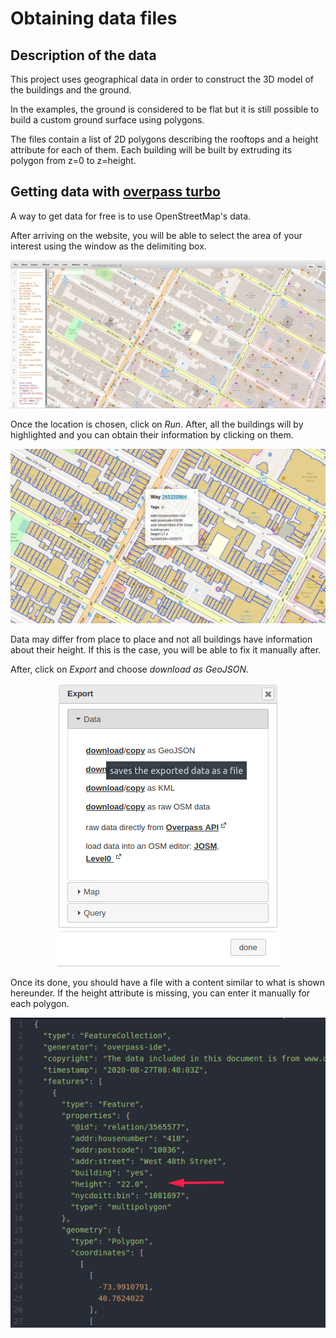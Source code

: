 # Obtaining data files

## Description of the data

This project uses geographical data in order to construct the 3D model of the buildings and the ground.

In the examples, the ground is considered to be flat but it is still possible to build a custom ground surface using polygons.

The files contain a list of 2D polygons describing the rooftops and a height attribute for each of them.
Each building will be built by extruding its polygon from z=0 to z=height.

## Getting data with [overpass turbo](https://overpass-turbo.eu/)

A way to get data for free is to use OpenStreetMap's data.

After arriving on the website, you will be able to select the area of your interest using the window as the delimiting box.

<div align="center">
  <img src = "../images/overpass-turbo/overpass_choosing_location.png" />
</div>

Once the location is chosen, click on *Run*. After, all the buildings will by highlighted and you can obtain their information by clicking on them.

<div align="center">
  <img src = "../images/overpass-turbo/overpass_data_view.png" />
</div>

Data may differ from place to place and not all buildings have information about their height. If this is the case, you will be able to fix it manually after.

After, click on *Export* and choose *download as GeoJSON*.

<div align="center">
  <img src = "../images/overpass-turbo/overpass_data_export.png" />
</div>

Once its done, you should have a file with a content similar to what is shown hereunder. If the height attribute is missing, you can enter it manually for each polygon.

<div align="center">
  <img src = "../images/overpass-turbo/geo_json.png" />
</div>
